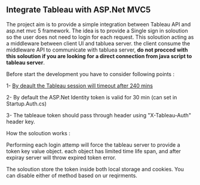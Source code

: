 ## Integrate Tableau with ASP.Net MVC5 

The project aim is to provide a simple integration between Tableau API and asp.net mvc 5 framework.
The idea is to provide a Single sign in soloution so the user does not need to login for each request. 
This soloution acting as a middleware between client UI and tabluea server. the client consume the middleware API to communicate with tabluea server, **do not procced with this soloution if you are looking for a direct connection from java script to tableau server**.

Before start the development you have to consider following points : 

1- [By deault the Tableau session will timeout after 240 mins](https://community.tableau.com/thread/201438)

2- By default the ASP.Net Identity token is valid for 30 min (can set in Startup.Auth.cs)

3- The tableaue token should pass through header using "X-Tableau-Auth" header key. 

How the soloution works : 

Performing each login attemp will force the tableau server to provide a token key value object. each object has limited time life span, and after expiray server will throw expired token error. 

The soloution store the token inside both local storage and cookies. You can disable either of method based on ur reqirments. 


